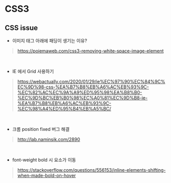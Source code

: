# CSS3

## CSS issue

- 이미지 태그 아래에 패딩이 생기는 이유?

>https://poiemaweb.com/css3-removing-white-space-image-element

<br>

- IE 에서 Grid 사용하기

>https://webactually.com/2020/01/29/ie%EC%97%90%EC%84%9C%EC%9D%98-css-%EA%B7%B8%EB%A6%AC%EB%93%9C-%EC%82%AC%EC%9A%A9%ED%95%98%EA%B8%B0-%EC%9D%BC%EB%B0%98%EC%A0%81%EC%9D%B8-ie-%EA%B7%B8%EB%A6%AC%EB%93%9C-%EC%98%A4%ED%95%B4%EB%A5%BC/

<br>

- 크롬 position fixed 버그 해결

>http://lab.naminsik.com/2890

<br>

- font-weight bold 시 요소가 이동

>https://stackoverflow.com/questions/556153/inline-elements-shifting-when-made-bold-on-hover